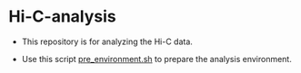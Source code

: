 # Hi-C-analysis

- This repository is for analyzing the Hi-C data.

- Use this script [pre_environment.sh](https://github.com/jlchen5/Hi-C-Data-analysis/blob/main/pre_environment.sh) to prepare the analysis environment.

